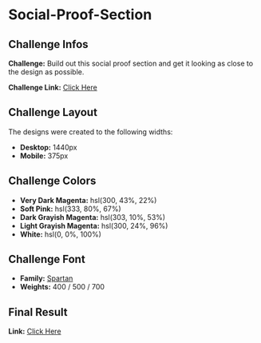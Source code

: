 # Social-Proof-Section

## Challenge Infos

**Challenge:** Build out this social proof section and get it looking as close to the design as possible.

**Challenge Link:** [Click Here](https://www.frontendmentor.io/challenges/social-proof-section-6e0qTv_bA)


## Challenge Layout

The designs were created to the following widths:

- **Desktop:** 1440px
- **Mobile:** 375px


## Challenge Colors

- **Very Dark Magenta:** hsl(300, 43%, 22%)
- **Soft Pink:** hsl(333, 80%, 67%)
- **Dark Grayish Magenta:** hsl(303, 10%, 53%)
- **Light Grayish Magenta:** hsl(300, 24%, 96%)
- **White:** hsl(0, 0%, 100%)


## Challenge Font

- **Family:** [Spartan](https://fonts.google.com/specimen/Spartan)
- **Weights:** 400 / 500 / 700

## Final Result

**Link:** [Click Here](https://acr2004.github.io/Social-Proof-Section/)